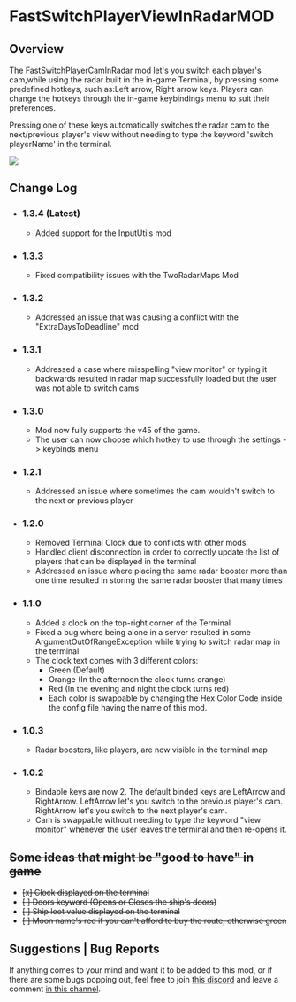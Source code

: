# FastSwitchPlayerViewInRadarMOD

## Overview
The FastSwitchPlayerCamInRadar mod let's you switch each player's cam,while using the radar built in the in-game Terminal, by pressing some predefined hotkeys, such as:Left arrow, Right arrow keys.
Players can change the hotkeys through the in-game keybindings menu to suit their preferences.

Pressing one of these keys automatically switches the radar cam to the next/previous player's view without needing to type the keyword 'switch playerName' in the terminal.

![](https://github.com/kRYstall9/FastSwitchPlayerViewInRadarMOD/blob/master/Switching%20Cam%20-%20Made%20with%20Clipchamp.gif)

## Change Log

* ### 1.3.4 (Latest)
	- Added support for the InputUtils mod

* ### 1.3.3
	- Fixed compatibility issues with the TwoRadarMaps Mod
	
* ### 1.3.2
    - Addressed an issue that was causing a conflict with the "ExtraDaysToDeadline" mod
      
* ### 1.3.1 
    - Addressed a case where misspelling "view monitor" or typing it backwards resulted in radar map successfully loaded but the user was not able to switch cams

* ### 1.3.0
    - Mod now fully supports the v45 of the game.
    - The user can now choose which hotkey to use through the settings -> keybinds menu

* ### 1.2.1
    - Addressed an issue where sometimes the cam wouldn't switch to the next or previous player
  
* ### 1.2.0
    - Removed Terminal Clock due to conflicts with other mods.
    - Handled client disconnection in order to correctly update the list of players that can be displayed in the terminal
    - Addressed an issue where placing the same radar booster more than one time resulted in storing the same radar booster that many times
 
*  ### 1.1.0
    - Added a clock on the top-right corner of the Terminal
    - Fixed a bug where being alone in a server resulted in some ArgumentOutOfRangeException while trying to switch radar map in the terminal
    - The clock text comes with 3 different colors:
      - Green (Default)
      - Orange (In the afternoon the clock turns orange)
      - Red (In the evening and night the clock turns red)
      -  Each color is swappable by changing the Hex Color Code inside the config file having the name of this mod.

* ### 1.0.3
  - Radar boosters, like players, are now visible in the terminal map
    
* ### 1.0.2

  - Bindable keys are now 2. The default binded keys are LeftArrow and RightArrow. LeftArrow let's you switch to the previous player's cam. RightArrow let's you switch to the next player's cam.
  - Cam is swappable without needing to type the keyword "view monitor" whenever the user leaves the terminal and then re-opens it.
 
## ~~Some ideas that might be "good to have" in game~~
- ~~[x] Clock displayed on the terminal~~
- ~~[ ] Doors keyword (Opens or Closes the ship's doors)~~
- ~~[ ] Ship loot value displayed on the terminal~~
- ~~[ ] Moon name's red if you can't afford to buy the route, otherwise green~~

## Suggestions | Bug Reports

If anything comes to your mind and want it to be added to this mod, or if there are some bugs popping out, feel free to join [this discord](https://discord.gg/Zhp4jB9u) and leave a comment [in this channel](https://discord.com/channels/1168655651455639582/1181265352911503430).
